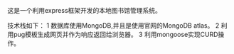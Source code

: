 这是一个利用express框架开发的本地图书馆管理系统。

技术栈如下：
1 数据库使用MongoDB,并且是使用官网的MongoDB atlas。
2 利用pug模板生成网页并作为响应返回给浏览器。
3 利用mongoose实现CURD操作。
